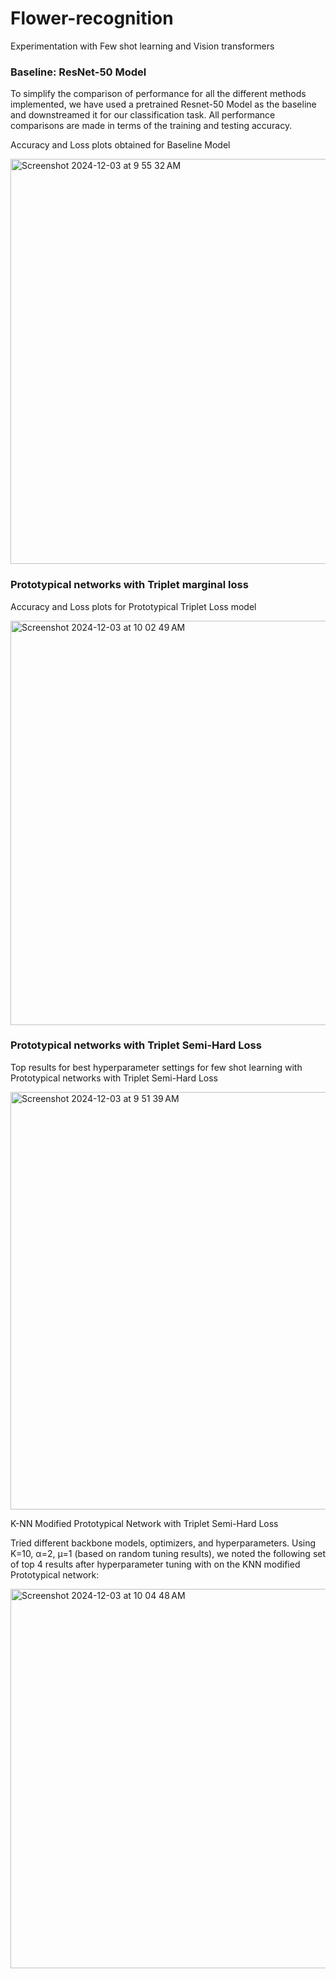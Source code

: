 # Flower-recognition
Experimentation with Few shot learning and Vision transformers


### Baseline: ResNet-50 Model

To simplify the comparison of performance for all the different methods implemented, we have used a pretrained Resnet-50 Model as the baseline and downstreamed it for our classification task. All performance comparisons are made in terms of the training and testing accuracy. 

Accuracy and Loss plots obtained for Baseline Model

<img width="648" alt="Screenshot 2024-12-03 at 9 55 32 AM" src="https://github.com/user-attachments/assets/d6f41656-9798-4fa0-acc5-f71f941a806d">

### Prototypical networks with Triplet marginal loss

Accuracy and Loss plots for Prototypical Triplet Loss model

<img width="647" alt="Screenshot 2024-12-03 at 10 02 49 AM" src="https://github.com/user-attachments/assets/0477dd7b-775e-4f9b-aa72-837fac25c419">



### Prototypical networks with Triplet Semi-Hard Loss

Top results for best hyperparameter settings for few shot learning with Prototypical networks with Triplet Semi-Hard Loss

<img width="668" alt="Screenshot 2024-12-03 at 9 51 39 AM" src="https://github.com/user-attachments/assets/06043b18-373f-41da-a871-1a26762cb145">

K-NN Modified Prototypical Network with Triplet Semi-Hard Loss

Tried different backbone models, optimizers, and hyperparameters. Using K=10, α=2, μ=1 (based on random tuning results), we noted the following set of top 4 results after hyperparameter tuning with on the KNN modified Prototypical network: 

<img width="607" alt="Screenshot 2024-12-03 at 10 04 48 AM" src="https://github.com/user-attachments/assets/1c47842d-8f69-4daa-bf29-3f14b4be45f9">




